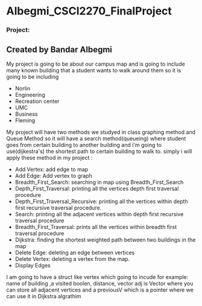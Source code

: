 # Albegmi_CSCI2270_FinalProject


### Project:
## Created by Bandar Albegmi
My project is going to be about our campus map and is going to
include many known building that a student wants to walk around them
so it is going to be including

 - Norlin
 - Engineering
 - Recreation center
 - UMC
 - Business
 - Fleming

 My project will have two methods we studyed in class graphing method and Queue Method
 so it will have a search method(queueing) where student goes from certain building to another
 building and i'm going to use(dijkestra's) the shortest path to certain building to walk to.
simply i will apply these method in my project :
- Add Vertex:
    add edge to map
- Add Edge:
    Add vertex to graph
- Breadth_First_Search:
    searching in map using Breadth_First_Search
- Depth_First_Traversal:
    printing all the vertices depth first traversal procedure
- Depth_First_Traversal_Recursive:
    printing all the vertices within depth first recursive traversal procedure.
- Search:
    printing all the adjacent vertices within depth first recursive traversal procedure
- Breadth_First_Traversal:
    prints all the vertices within breadth first traversal procedure
- Dijkstra:
    finding the shortest weighted path between two buildings in the map
- Delete Edge:
    deleting an edge between vertices
- Delete Vertex:
    deleting a vertex from the map.
- Display Edges

I am going to have a struct like vertex which going to incude for example: name of building ,a visited boolen, distance,
vector <adjV> adj is Vector where you can store all adjacent vertices and
a previousV which is a pointer where we can use it in Dijkstra algrathim
